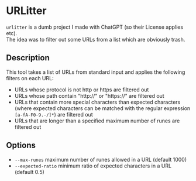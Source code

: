 # URLitter

`urlitter` is a dumb project I made with ChatGPT (so their License applies etc).  
The idea was to filter out some URLs from a list which are obviously trash.

## Description

This tool takes a list of URLs from standard input and applies the following filters on each URL:
- URLs whose protocol is not http or https are filtered out
- URLs whose path contain "http://" or "https://" are filtered out
- URLs that contain more special characters than expected characters (where expected characters can be matched with the regular expression `[a-fA-F0-9.-/]*`) are filtered out
- URLs that are longer than a specified maximum number of runes are filtered out

## Options

- `--max-runes` maximum number of runes allowed in a URL (default 1000)  
- `--expected-ratio` minimum ratio of expected characters in a URL (default 0.5)